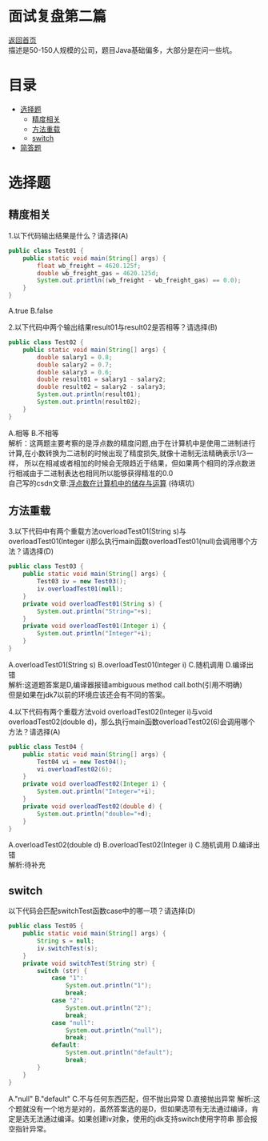 # 面试复盘第二篇
 [返回首页](../README.md)  
描述是50-150人规模的公司，题目Java基础偏多，大部分是在问一些坑。    
# 目录
- [选择题](#选择题)  
    * [精度相关](#精度相关)  
    * [方法重载](#方法重载)  
    * [switch](#switch)
- [简答题](#简答题)  


# 选择题  
## 精度相关
1.以下代码输出结果是什么？请选择(A)
```java
public class Test01 {
    public static void main(String[] args) {
        float wb_freight = 4620.125f;
        double wb_freight_gas = 4620.125d;
        System.out.println((wb_freight - wb_freight_gas) == 0.0);
    }
}
```
A.true B.false  

2.以下代码中两个输出结果result01与result02是否相等？请选择(B)  
```java
public class Test02 {
    public static void main(String[] args) {
        double salary1 = 0.8;
        double salary2 = 0.7;
        double salary3 = 0.6;
        double result01 = salary1 - salary2;
        double result02 = salary2 - salary3;
        System.out.println(result01);
        System.out.println(result02);
    }
}
```
A.相等 B.不相等  
解析：这两题主要考察的是浮点数的精度问题,由于在计算机中是使用二进制进行计算,在小数转换为二进制的时候出现了精度损失,就像十进制无法精确表示1/3一样，
所以在相减或者相加的时候会无限趋近于结果，但如果两个相同的浮点数进行相减由于二进制表达也相同所以能够获得精准的0.0  
自己写的csdn文章:[浮点数在计算机中的储存与运算]() (待填坑)
## 方法重载
3.以下代码中有两个重载方法overloadTest01(String s)与overloadTest01(Integer i)那么执行main函数overloadTest01(null)会调用哪个方法？请选择(D)
```java
public class Test03 {
    public static void main(String[] args) {
        Test03 iv = new Test03();
        iv.overloadTest01(null);
    }
    private void overloadTest01(String s) {
        System.out.println("String="+s);
    }
    private void overloadTest01(Integer i) {
        System.out.println("Integer"+i);
    }
}
```
A.overloadTest01(String s) B.overloadTest01(Integer i) C.随机调用 D.编译出错  
解析:这道题答案是D,编译器报错ambiguous method call.both(引用不明确)  
但是如果在jdk7以前的环境应该还会有不同的答案。  

4.以下代码有两个重载方法void overloadTest02(Integer i)与void overloadTest02(double d)，那么执行main函数overloadTest02(6)会调用哪个方法？请选择(A)  
```java
public class Test04 {
    public static void main(String[] args) {
        Test04 vi = new Test04();
        vi.overloadTest02(6);
    }
    private void overloadTest02(Integer i) {
        System.out.println("Integer="+i);
    }
    private void overloadTest02(double d) {
        System.out.println("double="+d);
    }
}
```
A.overloadTest02(double d) B.overloadTest02(Integer i) C.随机调用 D.编译出错  
解析:待补充

## switch  
以下代码会匹配switchTest函数case中的哪一项？请选择(D)
```java
public class Test05 {
    public static void main(String[] args) {
        String s = null;
        iv.switchTest(s);
    }
    private void switchTest(String str) {
        switch (str) {
            case "1":
                System.out.println("1");
                break;
            case "2":
                System.out.println("2");
                break;
            case "null":
                System.out.println("null");
                break;
            default:
                System.out.println("default");
                break;
        }
    }
}
```
A."null" B."default" C.不与任何东西匹配，但不抛出异常 D.直接抛出异常
解析:这个题就没有一个地方是对的，虽然答案选的是D，但如果选项有无法通过编译，肯定是选无法通过编译。如果创建iv对象，使用的jdk支持switch使用字符串
那会报空指针异常。  


